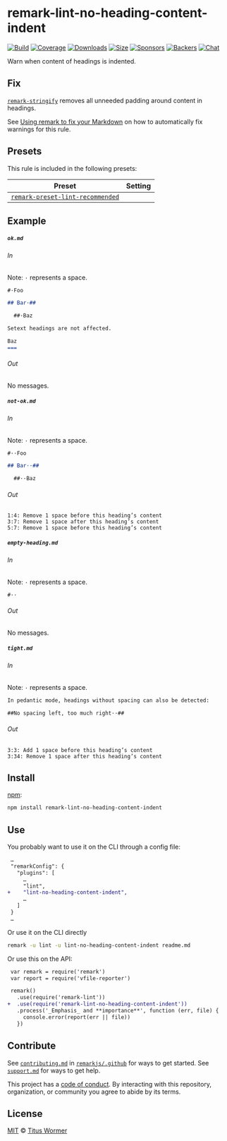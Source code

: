 <!--This file is generated-->

# remark-lint-no-heading-content-indent

[![Build][build-badge]][build]
[![Coverage][coverage-badge]][coverage]
[![Downloads][downloads-badge]][downloads]
[![Size][size-badge]][size]
[![Sponsors][sponsors-badge]][collective]
[![Backers][backers-badge]][collective]
[![Chat][chat-badge]][chat]

Warn when content of headings is indented.

## Fix

[`remark-stringify`](https://github.com/remarkjs/remark/tree/HEAD/packages/remark-stringify)
removes all unneeded padding around content in headings.

See [Using remark to fix your Markdown](https://github.com/remarkjs/remark-lint#using-remark-to-fix-your-markdown)
on how to automatically fix warnings for this rule.

## Presets

This rule is included in the following presets:

| Preset | Setting |
| - | - |
| [`remark-preset-lint-recommended`](https://github.com/remarkjs/remark-lint/tree/main/packages/remark-preset-lint-recommended) | |

## Example

##### `ok.md`

###### In

Note: `·` represents a space.

```markdown
#·Foo

## Bar·##

  ##·Baz

Setext headings are not affected.

Baz
===
```

###### Out

No messages.

##### `not-ok.md`

###### In

Note: `·` represents a space.

```markdown
#··Foo

## Bar··##

  ##··Baz
```

###### Out

```text
1:4: Remove 1 space before this heading’s content
3:7: Remove 1 space after this heading’s content
5:7: Remove 1 space before this heading’s content
```

##### `empty-heading.md`

###### In

Note: `·` represents a space.

```markdown
#··
```

###### Out

No messages.

##### `tight.md`

###### In

Note: `·` represents a space.

```markdown
In pedantic mode, headings without spacing can also be detected:

##No spacing left, too much right··##
```

###### Out

```text
3:3: Add 1 space before this heading’s content
3:34: Remove 1 space after this heading’s content
```

## Install

[npm][]:

```sh
npm install remark-lint-no-heading-content-indent
```

## Use

You probably want to use it on the CLI through a config file:

```diff
 …
 "remarkConfig": {
   "plugins": [
     …
     "lint",
+    "lint-no-heading-content-indent",
     …
   ]
 }
 …
```

Or use it on the CLI directly

```sh
remark -u lint -u lint-no-heading-content-indent readme.md
```

Or use this on the API:

```diff
 var remark = require('remark')
 var report = require('vfile-reporter')

 remark()
   .use(require('remark-lint'))
+  .use(require('remark-lint-no-heading-content-indent'))
   .process('_Emphasis_ and **importance**', function (err, file) {
     console.error(report(err || file))
   })
```

## Contribute

See [`contributing.md`][contributing] in [`remarkjs/.github`][health] for ways
to get started.
See [`support.md`][support] for ways to get help.

This project has a [code of conduct][coc].
By interacting with this repository, organization, or community you agree to
abide by its terms.

## License

[MIT][license] © [Titus Wormer][author]

[build-badge]: https://img.shields.io/travis/remarkjs/remark-lint/main.svg

[build]: https://travis-ci.org/remarkjs/remark-lint

[coverage-badge]: https://img.shields.io/codecov/c/github/remarkjs/remark-lint.svg

[coverage]: https://codecov.io/github/remarkjs/remark-lint

[downloads-badge]: https://img.shields.io/npm/dm/remark-lint-no-heading-content-indent.svg

[downloads]: https://www.npmjs.com/package/remark-lint-no-heading-content-indent

[size-badge]: https://img.shields.io/bundlephobia/minzip/remark-lint-no-heading-content-indent.svg

[size]: https://bundlephobia.com/result?p=remark-lint-no-heading-content-indent

[sponsors-badge]: https://opencollective.com/unified/sponsors/badge.svg

[backers-badge]: https://opencollective.com/unified/backers/badge.svg

[collective]: https://opencollective.com/unified

[chat-badge]: https://img.shields.io/badge/chat-spectrum.svg

[chat]: https://spectrum.chat/unified/remark

[npm]: https://docs.npmjs.com/cli/install

[health]: https://github.com/remarkjs/.github

[contributing]: https://github.com/remarkjs/.github/blob/HEAD/contributing.md

[support]: https://github.com/remarkjs/.github/blob/HEAD/support.md

[coc]: https://github.com/remarkjs/.github/blob/HEAD/code-of-conduct.md

[license]: https://github.com/remarkjs/remark-lint/blob/main/license

[author]: https://wooorm.com
